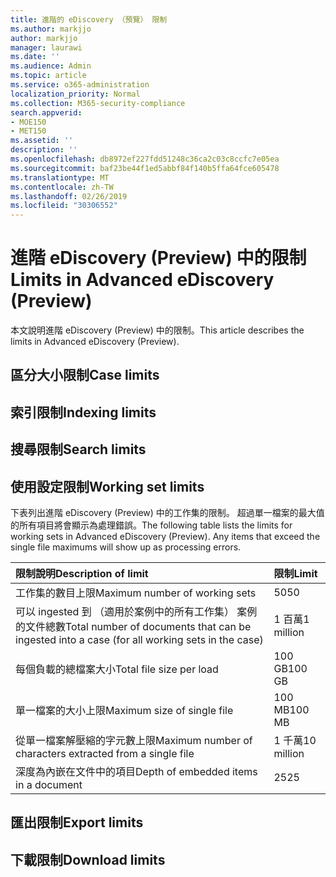 ```yaml
---
title: 進階的 eDiscovery （預覽） 限制
ms.author: markjjo
author: markjjo
manager: laurawi
ms.date: ''
ms.audience: Admin
ms.topic: article
ms.service: o365-administration
localization_priority: Normal
ms.collection: M365-security-compliance
search.appverid:
- MOE150
- MET150
ms.assetid: ''
description: ''
ms.openlocfilehash: db8972ef227fdd51248c36ca2c03c8ccfc7e05ea
ms.sourcegitcommit: baf23be44f1ed5abbf84f140b5ffa64fce605478
ms.translationtype: MT
ms.contentlocale: zh-TW
ms.lasthandoff: 02/26/2019
ms.locfileid: "30306552"
---
```

# <a name="limits-in-advanced-ediscovery-preview"></a><span data-ttu-id="fce41-102">進階 eDiscovery (Preview) 中的限制</span><span class="sxs-lookup"><span data-stu-id="fce41-102">Limits in Advanced eDiscovery (Preview)</span></span>

<span data-ttu-id="fce41-103">本文說明進階 eDiscovery (Preview) 中的限制。</span><span class="sxs-lookup"><span data-stu-id="fce41-103">This article describes the limits in Advanced eDiscovery (Preview).</span></span>

## <a name="case-limits"></a><span data-ttu-id="fce41-104">區分大小限制</span><span class="sxs-lookup"><span data-stu-id="fce41-104">Case limits</span></span>

## <a name="indexing-limits"></a><span data-ttu-id="fce41-105">索引限制</span><span class="sxs-lookup"><span data-stu-id="fce41-105">Indexing limits</span></span>

## <a name="search-limits"></a><span data-ttu-id="fce41-106">搜尋限制</span><span class="sxs-lookup"><span data-stu-id="fce41-106">Search limits</span></span>

## <a name="working-set-limits"></a><span data-ttu-id="fce41-107">使用設定限制</span><span class="sxs-lookup"><span data-stu-id="fce41-107">Working set limits</span></span>

<span data-ttu-id="fce41-p101">下表列出進階 eDiscovery (Preview) 中的工作集的限制。 超過單一檔案的最大值的所有項目將會顯示為處理錯誤。</span><span class="sxs-lookup"><span data-stu-id="fce41-p101">The following table lists the limits for working sets in Advanced eDiscovery (Preview).  Any items that exceed the single file maximums will show up as processing errors.</span></span>
    
  |<span data-ttu-id="fce41-110">**限制說明**</span><span class="sxs-lookup"><span data-stu-id="fce41-110">**Description of limit**</span></span>|<span data-ttu-id="fce41-111">**限制**</span><span class="sxs-lookup"><span data-stu-id="fce41-111">**Limit**</span></span>|
  |:-----|:-----|
  |<span data-ttu-id="fce41-112">工作集的數目上限</span><span class="sxs-lookup"><span data-stu-id="fce41-112">Maximum number of working sets</span></span>  <br/> |<span data-ttu-id="fce41-113">50</span><span class="sxs-lookup"><span data-stu-id="fce41-113">50</span></span>  <br/> |
  |<span data-ttu-id="fce41-114">可以 ingested 到 （適用於案例中的所有工作集） 案例的文件總數</span><span class="sxs-lookup"><span data-stu-id="fce41-114">Total number of documents that can be ingested into a case (for all working sets in the case)</span></span>  <br/> |<span data-ttu-id="fce41-115">1 百萬</span><span class="sxs-lookup"><span data-stu-id="fce41-115">1 million</span></span>  <br/> |
  |<span data-ttu-id="fce41-116">每個負載的總檔案大小</span><span class="sxs-lookup"><span data-stu-id="fce41-116">Total file size per load</span></span>  <br/> |<span data-ttu-id="fce41-117">100 GB</span><span class="sxs-lookup"><span data-stu-id="fce41-117">100 GB</span></span>  <br/> |
  |<span data-ttu-id="fce41-118">單一檔案的大小上限</span><span class="sxs-lookup"><span data-stu-id="fce41-118">Maximum size of single file</span></span>   <br/> |<span data-ttu-id="fce41-119">100 MB</span><span class="sxs-lookup"><span data-stu-id="fce41-119">100 MB</span></span>  <br/> |
  |<span data-ttu-id="fce41-120">從單一檔案解壓縮的字元數上限</span><span class="sxs-lookup"><span data-stu-id="fce41-120">Maximum number of characters extracted from a single file</span></span>  <br/> |<span data-ttu-id="fce41-121">1 千萬</span><span class="sxs-lookup"><span data-stu-id="fce41-121">10 million</span></span>  <br/> |
  |<span data-ttu-id="fce41-122">深度為內嵌在文件中的項目</span><span class="sxs-lookup"><span data-stu-id="fce41-122">Depth of embedded items in a document</span></span>  <br/> |<span data-ttu-id="fce41-123">25</span><span class="sxs-lookup"><span data-stu-id="fce41-123">25</span></span>  <br/> |
  

## <a name="export-limits"></a><span data-ttu-id="fce41-124">匯出限制</span><span class="sxs-lookup"><span data-stu-id="fce41-124">Export limits</span></span>

## <a name="download-limits"></a><span data-ttu-id="fce41-125">下載限制</span><span class="sxs-lookup"><span data-stu-id="fce41-125">Download limits</span></span>

